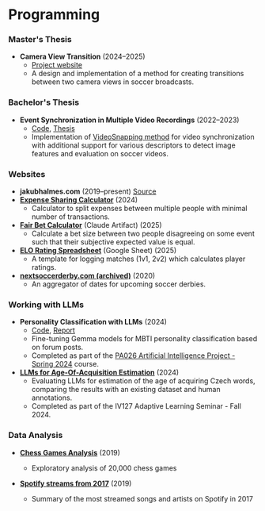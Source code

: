 # Programming

### Master's Thesis
* **Camera View Transition** (2024–2025)
    * [Project website](https://jakubhalmes.com/camera_view_transition)
    * A design and implementation of a method for creating transitions between two camera views in soccer broadcasts.

### Bachelor's Thesis
* **Event Synchronization in Multiple Video Recordings** (2022–2023)
    * [Code](https://github.com/jac08h/EventSynchronizationInMultipleVideoRecordings), [Thesis](https://is.muni.cz/th/cyoc1/thesis.pdf)
    * Implementation of [VideoSnapping method](https://studios.disneyresearch.com/wp-content/uploads/2019/03/VideoSnapping-Interactive-Synchronization-of-Multiple-Videos-1.pdf) for video synchronization with additional support for various descriptors to detect image features and evaluation on soccer videos.

### Websites
* **jakubhalmes.com** (2019–present) [Source](https://github.com/jac08h/jac08h.github.io)
* **[Expense Sharing Calculator](/expenses)** (2024)
    * Calculator to split expenses between multiple people with minimal number of transactions.
* **[Fair Bet Calculator](https://claude.site/artifacts/73c60e30-0d03-42a4-a513-08cee1f77f3b)** (Claude Artifact) (2025)
    * Calculate a bet size between two people disagreeing on some event such that their subjective expected value is equal.
* **[ELO Rating Spreadsheet](https://docs.google.com/spreadsheets/d/1jKr7s25eHw5f0cF3uzbSaOR4m9I73-bgRrzjEVUeSW8/edit?usp=sharing)** (Google Sheet) (2025)
    * A template for logging matches (1v1, 2v2) which calculates player ratings.
* **[nextsoccerderby.com (archived)](https://web.archive.org/web/20211219044408/http://www.nextsoccerderby.com/)** (2020)
    * An aggregator of dates for upcoming soccer derbies.


### Working with LLMs
* **Personality Classification with LLMs** (2024)
    * [Code](https://github.com/jac08h/PersonalityClassificationWithLLMs), [Report](https://github.com/jac08h/PersonalityClassificationWithLLMs/blob/main/report.pdf)
    * Fine-tuning Gemma models for MBTI personality classification based on forum posts.
    * Completed as part of the [PA026 Artificial Intelligence Project - Spring 2024](https://nlp.fi.muni.cz/aiproject/) course.
* **[LLMs for Age-Of-Acquisition Estimation](https://jakubhalmes.substack.com/p/can-llms-predict-when-we-learn-different)** (2024)
    * Evaluating LLMs for estimation of the age of acquiring Czech words, comparing the results with an existing dataset and human annotations.
    * Completed as part of the IV127 Adaptive Learning Seminar - Fall 2024.

### Data Analysis
* **[Chess Games Analysis](https://www.kaggle.com/jac08h/chess-games-analysis)** (2019)
    * Exploratory analysis of 20,000 chess games

* **[Spotify streams from 2017](https://www.kaggle.com/jac08h/spotify-streams-in-2017)** (2019)
    * Summary of the most streamed songs and artists on Spotify in 2017
